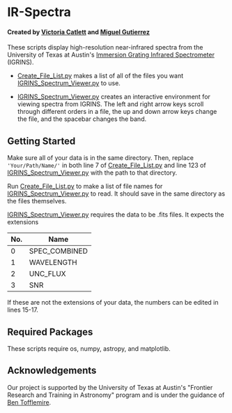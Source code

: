 # IR-Spectra
#### Created by [Victoria Catlett](https://github.com/vcatlett) and [Miguel Gutierrez](https://github.com/mgutierrez32)

These scripts display high-resolution near-infrared spectra from the University of Texas at Austin's [Immersion Grating Infrared Spectrometer](https://www.as.utexas.edu/astronomy/research/people/jaffe/igrins.html) (IGRINS).

* [Create_File_List.py](Create_File_List.py) makes a list of all of the files you want [IGRINS_Spectrum_Viewer.py](IGRINS_Spectrum_Viewer.py) to use. 

* [IGRINS_Spectrum_Viewer.py](IGRINS_Spectrum_Viewer.py) creates an interactive environment for viewing spectra from IGRINS. The left and right arrow keys scroll through different orders in a file, the up and down arrow keys change the file, and the spacebar changes the band. 

## Getting Started

Make sure all of your data is in the same directory. Then, replace ```'Your/Path/Name/'``` in both line 7 of [Create_File_List.py](Create_File_List.py) and line 123 of [IGRINS_Spectrum_Viewer.py](IGRINS_Spectrum_Viewer.py) with the path to that directory. 

Run [Create_File_List.py](Create_File_List.py) to make a list of file names for [IGRINS_Spectrum_Viewer.py](IGRINS_Spectrum_Viewer.py) to read. It should save in the same directory as the files themselves. 

[IGRINS_Spectrum_Viewer.py](IGRINS_Spectrum_Viewer.py) requires the data to be .fits files. It expects the extensions

| No. | Name |
|-----|----------|
| 0 | SPEC_COMBINED | 
| 1 | WAVELENGTH |
| 2 | UNC_FLUX |
| 3 | SNR |

If these are not the extensions of your data, the numbers can be edited in lines 15-17. 

## Required Packages

These scripts require os, numpy, astropy, and matplotlib.

## Acknowledgements

Our project is supported by the University of Texas at Austin's "Frontier Research and Training in Astronomy" program and is under the guidance of [Ben Tofflemire](https://github.com/tofflemire). 

